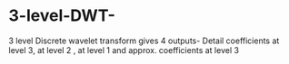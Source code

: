 # 3-level-DWT-
3 level Discrete wavelet transform gives 4 outputs- Detail coefficients at level 3, at level 2 , at level 1 and approx. coefficients at level 3
